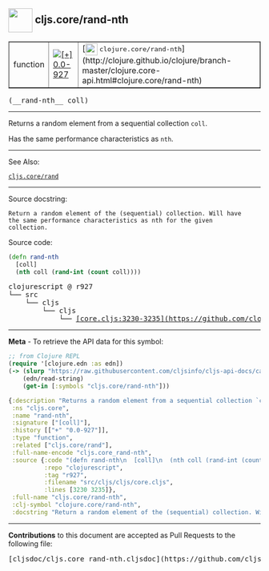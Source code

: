 ## <img width="48px" valign="middle" src="http://i.imgur.com/Hi20huC.png"> cljs.core/rand-nth

 <table border="1">
<tr>

<td>function</td>
<td><a href="https://github.com/cljsinfo/cljs-api-docs/tree/0.0-927"><img valign="middle" alt="[+] 0.0-927" src="https://img.shields.io/badge/+-0.0--927-lightgrey.svg"></a> </td>
<td>
[<img height="24px" valign="middle" src="http://i.imgur.com/1GjPKvB.png"> <samp>clojure.core/rand-nth</samp>](http://clojure.github.io/clojure/branch-master/clojure.core-api.html#clojure.core/rand-nth)
</td>
</tr>
</table>

 <samp>
(__rand-nth__ coll)<br>
</samp>

---

Returns a random element from a sequential collection `coll`.

Has the same performance characteristics as `nth`.

---


See Also:

[`cljs.core/rand`](cljs.core_rand.md)<br>

---

Source docstring:

```
Return a random element of the (sequential) collection. Will have
the same performance characteristics as nth for the given
collection.
```

Source code:

```clj
(defn rand-nth
  [coll]
  (nth coll (rand-int (count coll))))
```

 <pre>
clojurescript @ r927
└── src
    └── cljs
        └── cljs
            └── <ins>[core.cljs:3230-3235](https://github.com/clojure/clojurescript/blob/r927/src/cljs/cljs/core.cljs#L3230-L3235)</ins>
</pre>


---

__Meta__ - To retrieve the API data for this symbol:

```clj
;; from Clojure REPL
(require '[clojure.edn :as edn])
(-> (slurp "https://raw.githubusercontent.com/cljsinfo/cljs-api-docs/catalog/cljs-api.edn")
    (edn/read-string)
    (get-in [:symbols "cljs.core/rand-nth"]))
```

```clj
{:description "Returns a random element from a sequential collection `coll`.\n\nHas the same performance characteristics as `nth`.",
 :ns "cljs.core",
 :name "rand-nth",
 :signature ["[coll]"],
 :history [["+" "0.0-927"]],
 :type "function",
 :related ["cljs.core/rand"],
 :full-name-encode "cljs.core_rand-nth",
 :source {:code "(defn rand-nth\n  [coll]\n  (nth coll (rand-int (count coll))))",
          :repo "clojurescript",
          :tag "r927",
          :filename "src/cljs/cljs/core.cljs",
          :lines [3230 3235]},
 :full-name "cljs.core/rand-nth",
 :clj-symbol "clojure.core/rand-nth",
 :docstring "Return a random element of the (sequential) collection. Will have\nthe same performance characteristics as nth for the given\ncollection."}

```

---

__Contributions__ to this document are accepted as Pull Requests to the following file:

 <pre>
[cljsdoc/cljs.core_rand-nth.cljsdoc](https://github.com/cljsinfo/cljs-api-docs/blob/master/cljsdoc/cljs.core_rand-nth.cljsdoc)
</pre>

